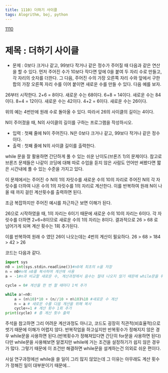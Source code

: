 ```yaml
---
title: 1110) 더하기 사이클
tags: Alogrithm, boj, python
---
```


[1110](https://www.acmicpc.net/problem/1110)

# 제목 : 더하기 사이클

- 문제 : 0보다 크거나 같고, 99보다 작거나 같은 정수가 주어질 때 다음과 같은 연산을 할 수 있다. 먼저 주어진 수가 10보다 작다면 앞에 0을 붙여 두 자리 수로 만들고, 각 자리의 숫자를 더한다. 그 다음, 주어진 수의 가장 오른쪽 자리 수와 앞에서 구한 합의 가장 오른쪽 자리 수를 이어 붙이면 새로운 수를 만들 수 있다. 다음 예를 보자.

26부터 시작한다. 2+6 = 8이다. 새로운 수는 68이다. 6+8 = 14이다. 새로운 수는 84이다. 8+4 = 12이다. 새로운 수는 42이다. 4+2 = 6이다. 새로운 수는 26이다.

위의 예는 4번만에 원래 수로 돌아올 수 있다. 따라서 26의 사이클의 길이는 4이다.

N이 주어졌을 때, N의 사이클의 길이를 구하는 프로그램을 작성하시오.
- 입력 : 첫째 줄에 N이 주어진다. N은 0보다 크거나 같고, 99보다 작거나 같은 정수이다.
- 출력 : 첫째 줄에 N의 사이클 길이를 출력한다.

while 문을 잘 활용하면 간단하게 풀 수 있는 쉬운 난이도(브론즈 1)의 문제이다. 참고로 브론즈 문제들은 나같이 코딩에 대해 따로 수업을 듣지 않은 사람도 언어만 써봤다면 짧은 시간내에 풀 수 있는 수준을 가지고 있다.

이 문제에서는 주어진 수 N의 1의 자릿수를 새로운 수의 10의 자리로
주어진 N의 각 자릿수를 더하여 나온 수의 1의 자릿수를 1의 자리로
계산한다.
이를 반복하여 원래 N이 나올 때 까지 걸린 계산횟수를 출력하면 된다.

조금 복잡하지만 주어진 예시를 차근차근 보면 이해가 된다.

26으로 시작하였을 때, 1의 자리는 6이기 때문에 새로운 수의 10의 자리는 6이다.
각 자릿수를 더하면 2+6=8이므로 새로운 수의 1의 자리는 8이다.
결과적으로 26 > 68 로 넘어가게 되며 계산 횟수는 1회 추가된다.

이를 반복하여 원래 수 였던 26이 나오는데는 4번의 계산이 필요하다.
26 > 68 > 184 > 42 > 26

코드는 다음과 같다.

```python
import sys
n0 = int(sys.stdin.readline())#n0에 최초의 n을 저장
n = n0#n에 n0를 복사하여 계산에 사용
a = -1#n과 비교할 새로운 수, 계산과정에서 음수는 절대 나오지 않기 때문에 while문을 위해 -1로 설정

cycle = 0# 계산을 한 번 할 때마다 1씩 추가

while a!=n0:
    a = (n%10)*10 + (n//10 + n%10)%10 #새로운 수 계산
    n = a # 새로운 수를 다음 계산을 위해 복사
    cycle+=1 # 계산 횟수 1회 추가
print(cycle) # 총 계산 횟수 출력
```



주석을 참고하면 그리 어려운 계산과정도 아니고, 코드도 굉장히 직관적(비효율적)으로 썻기 때문에 이해가 어렵지 않다.
반복작업을 하고싶지만 반복횟수가 정해지지 않은 경우 while문을 사용하면 된다.(반복횟수가 정해져있다면 간단히 for문을 사용하면 된다)
다만 while문을 사용해보면 알겠지만 while에 거는 조건을 설정하기가 쉽지 않은 경우가 많다. 그렇기 때문에 이 조건만 해결하면 while문을 설계하는건 의외로 쉬운 편이다.

사실 연구과정에선 while을 쓸 일이 그리 많지 않았는데 그 이유는 아무래도 계산 횟수가 정해진 일이 대부분이기 때문에...







